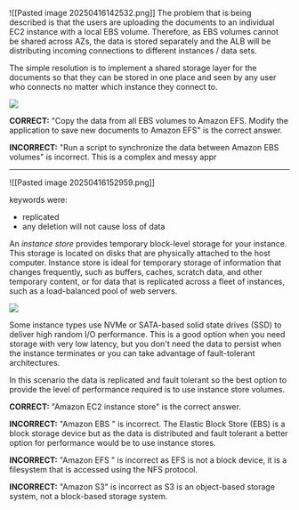 ![[Pasted image 20250416142532.png]]
The problem that is being described is that the users are uploading the documents to an individual EC2 instance with a local EBS volume. Therefore, as EBS volumes cannot be shared across AZs, the data is stored separately and the ALB will be distributing incoming connections to different instances / data sets.

The simple resolution is to implement a shared storage layer for the documents so that they can be stored in one place and seen by any user who connects no matter which instance they connect to.

![](https://img-c.udemycdn.com/redactor/raw/2020-05-21_01-30-06-e730f4c928621d8e81593b31b92020f6.jpg)

**CORRECT:** "Copy the data from all EBS volumes to Amazon EFS. Modify the application to save new documents to Amazon EFS" is the correct answer.

**INCORRECT:** "Run a script to synchronize the data between Amazon EBS volumes" is incorrect. This is a complex and messy appr


---


![[Pasted image 20250416152959.png]]


keywords were: 
- replicated
- any deletion will not cause loss of data

An _instance store_ provides temporary block-level storage for your instance. This storage is located on disks that are physically attached to the host computer. Instance store is ideal for temporary storage of information that changes frequently, such as buffers, caches, scratch data, and other temporary content, or for data that is replicated across a fleet of instances, such as a load-balanced pool of web servers.

![](https://img-c.udemycdn.com/redactor/raw/2020-05-18_12-54-38-9844f13d68a10a257851c57f0f920791.JPG)

Some instance types use NVMe or SATA-based solid state drives (SSD) to deliver high random I/O performance. This is a good option when you need storage with very low latency, but you don't need the data to persist when the instance terminates or you can take advantage of fault-tolerant architectures.

In this scenario the data is replicated and fault tolerant so the best option to provide the level of performance required is to use instance store volumes.

**CORRECT:** "Amazon EC2 instance store" is the correct answer.

**INCORRECT:** "Amazon EBS " is incorrect. The Elastic Block Store (EBS) is a block storage device but as the data is distributed and fault tolerant a better option for performance would be to use instance stores.

**INCORRECT:** "Amazon EFS " is incorrect as EFS is not a block device, it is a filesystem that is accessed using the NFS protocol.

**INCORRECT:** "Amazon S3" is incorrect as S3 is an object-based storage system, not a block-based storage system.


